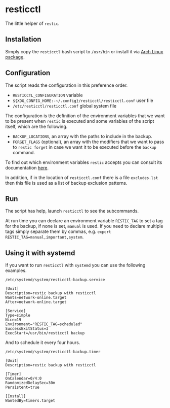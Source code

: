 # resticctl

The little helper of `restic`.

## Installation

Simply copy the `resticctl` bash script to `/usr/bin` or install it vía
[Arch Linux package][alp].

[alp]: https://aur.archlinux.org/packages/resticctl

## Configuration

The script reads the configuration in this preference order.

- `RESTICCTL_CONFIGURATION` variable
- `${XDG_CONFIG_HOME:-~/.config}/resticctl/resticctl.conf` user file
- `/etc/resticctl/resticctl.conf` global system file

The configuration is the definition of the environment variables that we
want to be present when `restic` is executed and some variables of the
script itself, which are the following.

- `BACKUP_LOCATIONS`, an array with the paths to include in the backup.
- `FORGET_FLAGS` (optional), an array with the modifiers that we want to
   pass to `restic forget` in case we want it to be executed before the
   `backup` command.

To find out which environment variables `restic` accepts you can consult its
documentation [here][env].

In addition, if in the location of `resticctl.conf` there is a file
`excludes.lst` then this file is used as a list of backup exclusion
patterns.

[env]: https://restic.readthedocs.io/en/stable/040_backup.html#environment-variables

## Run

The script has help, launch `resticctl` to see the subcommands.

At run time you can declare an environment variable `RESTIC_TAG` to set
a tag for the backup, if none is set, `manual` is used. If you need to
declare multiple tags simply separate them by commas, e.g. `export
RESTIC_TAG=manual,important,system`.

## Using it with systemd

If you want to run `resticctl` with `systemd` you can use the following
examples.

`/etc/systemd/system/resticctl-backup.service`
```systemd
[Unit]
Description=restic backup with resticctl
Wants=network-online.target
After=network-online.target

[Service]
Type=simple
Nice=19
Environment="RESTIC_TAG=scheduled"
SuccessExitStatus=3
ExecStart=/usr/bin/resticctl backup
```

And to schedule it every four hours.

`/etc/systemd/system/resticctl-backup.timer`
```systemd
[Unit]
Description=restic backup with resticctl

[Timer]
OnCalendar=0/4:0
RandomizedDelaySec=30m
Persistent=true

[Install]
WantedBy=timers.target
```
